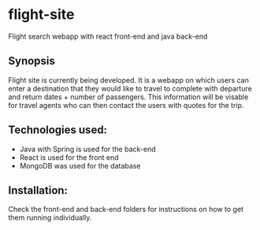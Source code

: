 # flight-site
Flight search webapp with react front-end and java back-end

Synopsis
--------

Flight site is currently being developed. It is a webapp on which users can enter a destination 
that they would like to travel to complete with departure and return dates + number of passengers.
This information will be visable for travel agents who can then contact the users with quotes for the trip.


Technologies used:
------------------

* Java with Spring is used for the back-end
* React is used for the front end
* MongoDB was used for the database


Installation:
-------------

Check the front-end and back-end folders for instructions on how to get them running individually.
